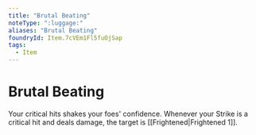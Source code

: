 ```yaml
---
title: "Brutal Beating"
noteType: ":luggage:"
aliases: "Brutal Beating"
foundryId: Item.7cVEm1Fl5fuOjSap
tags:
  - Item
---
```


# Brutal Beating

Your critical hits shakes your foes' confidence. Whenever your Strike is a critical hit and deals damage, the target is [[Frightened|Frightened 1]].
